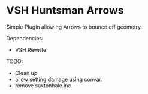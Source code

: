 # VSH Huntsman Arrows
Simple Plugin allowing Arrows to bounce off geometry.

Dependencies:
- VSH Rewrite

TODO:
- Clean up. 
- allow setting damage using convar.
- remove saxtonhale.inc
